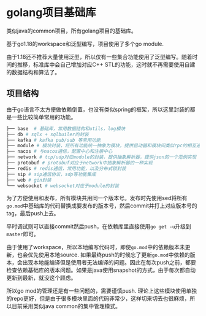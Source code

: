 # golang项目基础库

类似java的common项目，所有golang项目的基础库。

基于go1.18的workspace和泛型编写，项目使用了多个go module.

由于1.18还不推荐大量使用泛型，所以仅有一些集合功能使用了泛型编写。随着时间的推移，标准库中会自己增加对应C++ STL的功能，这时就不再需要使用自建的数据结构和算法了。

## 项目结构

由于go语言不太方便做依赖倒置，也没有类似spring的框架，所以这里封装的都是一些比较简单常用的功能。

```bash
├── base  # 基础库，常用数据结构和utils，log模块
├── db # sqlx + sqlbuiler的封装
├── kafka # kafka pub/sub 等常用功能
├── module # 模块封装，将所有功能统一抽象为模块，提供启动器和模块间类似rpc的相互通信机制
├── nacos # 与nacos通信，配置中心和注册中心
├── network # tcp/udp对应module的封装，提供抽象解析器，提供json的一个范例实现
├── protobuf # protobuf对应于network中抽象解析器的一种实现
├── redis # redis通信，常用功能，以及分布式锁封装
├── sip # sip通信协议，sdp等功能集成
├── web # gin封装
└── websocket # websocket对应于module的封装
```

为了方便使用和发布，所有模块共用同一个版本号。发布时先使用sed将所有`go.mod`中基础库的代码替换成要发布的版本号，然后commit并打上对应版本号的tag，最后push上去。

平时调试则可以直接commit然后push，在依赖库里直接使用`go get -u`升级到`master`即可。

由于使用了workspace，所以本地编写代码时，即使`go.mod`中的依赖版本未更新，也会优先使用本地source. 如果最终push的时候忘了更新`go.mod`中依赖的版本，会出现本地能编译但是使用者无法编译的问题。因此在每次push之前，都要检查依赖基础库的版本问题。如果是java使用snapshot的方式，由于每次都自动更新到最新，就没这个顾虑。

所以go mod的管理还是有一些问题的，需要谨慎push. 理论上这些模块使用单独的repo更好，但是由于很多模块里面的代码非常少，这样切来切去也很麻烦，所以目前采用类似java common的集中管理模式。